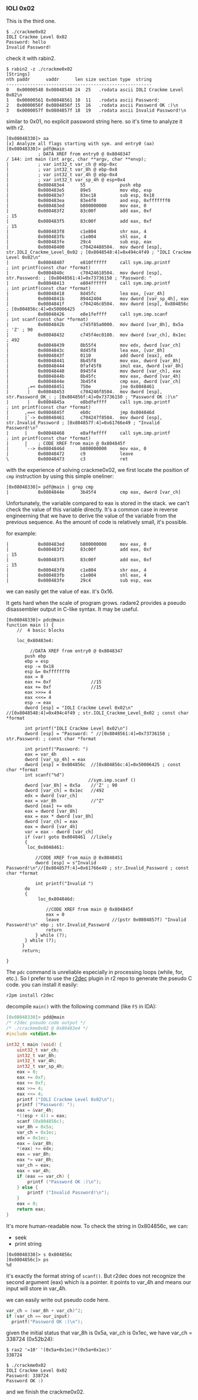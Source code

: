 ### IOLI 0x02

This is the third one.

```
$ ./crackme0x02
IOLI Crackme Level 0x02
Password: hello
Invalid Password!
```

check it with rabin2.
```
$ rabin2 -z ./crackme0x02
[Strings]
nth paddr      vaddr      len size section type  string
-------------------------------------------------------
0   0x00000548 0x08048548 24  25   .rodata ascii IOLI Crackme Level 0x02\n
1   0x00000561 0x08048561 10  11   .rodata ascii Password:
2   0x0000056f 0x0804856f 15  16   .rodata ascii Password OK :)\n
3   0x0000057f 0x0804857f 18  19   .rodata ascii Invalid Password!\n
```

similar to 0x01, no explicit password string here. so it's time to analyze it with r2.
```
[0x08048330]> aa
[x] Analyze all flags starting with sym. and entry0 (aa)
[0x08048330]> pdf@main
            ; DATA XREF from entry0 @ 0x8048347
/ 144: int main (int argc, char **argv, char **envp);
|           ; var int32_t var_ch @ ebp-0xc
|           ; var int32_t var_8h @ ebp-0x8
|           ; var int32_t var_4h @ ebp-0x4
|           ; var int32_t var_sp_4h @ esp+0x4
|           0x080483e4      55             push ebp
|           0x080483e5      89e5           mov ebp, esp
|           0x080483e7      83ec18         sub esp, 0x18
|           0x080483ea      83e4f0         and esp, 0xfffffff0
|           0x080483ed      b800000000     mov eax, 0
|           0x080483f2      83c00f         add eax, 0xf                ; 15
|           0x080483f5      83c00f         add eax, 0xf                ; 15
|           0x080483f8      c1e804         shr eax, 4
|           0x080483fb      c1e004         shl eax, 4
|           0x080483fe      29c4           sub esp, eax
|           0x08048400      c70424488504.  mov dword [esp], str.IOLI_Crackme_Level_0x02 ; [0x8048548:4]=0x494c4f49 ; "IOLI Crackme Level 0x02\n"
|           0x08048407      e810ffffff     call sym.imp.printf         ; int printf(const char *format)
|           0x0804840c      c70424618504.  mov dword [esp], str.Password: ; [0x8048561:4]=0x73736150 ; "Password: "
|           0x08048413      e804ffffff     call sym.imp.printf         ; int printf(const char *format)
|           0x08048418      8d45fc         lea eax, [var_4h]
|           0x0804841b      89442404       mov dword [var_sp_4h], eax
|           0x0804841f      c704246c8504.  mov dword [esp], 0x804856c  ; [0x804856c:4]=0x50006425
|           0x08048426      e8e1feffff     call sym.imp.scanf          ; int scanf(const char *format)
|           0x0804842b      c745f85a0000.  mov dword [var_8h], 0x5a    ; 'Z' ; 90
|           0x08048432      c745f4ec0100.  mov dword [var_ch], 0x1ec   ; 492
|           0x08048439      8b55f4         mov edx, dword [var_ch]
|           0x0804843c      8d45f8         lea eax, [var_8h]
|           0x0804843f      0110           add dword [eax], edx
|           0x08048441      8b45f8         mov eax, dword [var_8h]
|           0x08048444      0faf45f8       imul eax, dword [var_8h]
|           0x08048448      8945f4         mov dword [var_ch], eax
|           0x0804844b      8b45fc         mov eax, dword [var_4h]
|           0x0804844e      3b45f4         cmp eax, dword [var_ch]
|       ,=< 0x08048451      750e           jne 0x8048461
|       |   0x08048453      c704246f8504.  mov dword [esp], str.Password_OK_: ; [0x804856f:4]=0x73736150 ; "Password OK :)\n"
|       |   0x0804845a      e8bdfeffff     call sym.imp.printf         ; int printf(const char *format)
|      ,==< 0x0804845f      eb0c           jmp 0x804846d
|      |`-> 0x08048461      c704247f8504.  mov dword [esp], str.Invalid_Password ; [0x804857f:4]=0x61766e49 ; "Invalid Password!\n"
|      |    0x08048468      e8affeffff     call sym.imp.printf         ; int printf(const char *format)
|      |    ; CODE XREF from main @ 0x804845f
|      `--> 0x0804846d      b800000000     mov eax, 0
|           0x08048472      c9             leave
\           0x08048473      c3             ret

```

with the experience of solving crackme0x02, we first locate the position of `cmp` instruction by using this simple oneliner:
```
[0x08048330]> pdf@main | grep cmp
|           0x0804844e      3b45f4         cmp eax, dword [var_ch]
```

Unfortunately, the variable compared to eax is stored in the stack. we can't check the value of this variable directly. It's a common case in reverse engineerning that we have to derive the value of the variable from the previous sequence. As the amount of code is relatively small, it's possible.

for example:
```
|           0x080483ed      b800000000     mov eax, 0
|           0x080483f2      83c00f         add eax, 0xf                ; 15
|           0x080483f5      83c00f         add eax, 0xf                ; 15
|           0x080483f8      c1e804         shr eax, 4
|           0x080483fb      c1e004         shl eax, 4
|           0x080483fe      29c4           sub esp, eax
```

we can easily get the value of eax. it's 0x16.

It gets hard when the scale of program grows. radare2 provides a pseudo disassembler output in C-like syntax. It may be useful.
```
[0x08048330]> pdc@main
function main () {
    //  4 basic blocks

    loc_0x80483e4:

         //DATA XREF from entry0 @ 0x8048347
       push ebp
       ebp = esp
       esp -= 0x18
       esp &= 0xfffffff0
       eax = 0
       eax += 0xf               //15
       eax += 0xf               //15
       eax >>>= 4
       eax <<<= 4
       esp -= eax
       dword [esp] = "IOLI Crackme Level 0x02\n" //[0x8048548:4]=0x494c4f49 ; str.IOLI_Crackme_Level_0x02 ; const char *format
                                                   
       int printf("IOLI Crackme Level 0x02\n")
       dword [esp] = "Password: " //[0x8048561:4]=0x73736150 ; str.Password: ; const char *format
                                                   
       int printf("Password: ")
       eax = var_4h
       dword [var_sp_4h] = eax
       dword [esp] = 0x804856c  //[0x804856c:4]=0x50006425 ; const char *format
       int scanf("%d") 
                               //sym.imp.scanf ()
       dword [var_8h] = 0x5a    //'Z' ; 90
       dword [var_ch] = 0x1ec   //492
       edx = dword [var_ch]
       eax = var_8h             //"Z"
       dword [eax] += edx
       eax = dword [var_8h]
       eax = eax * dword [var_8h]
       dword [var_ch] = eax
       eax = dword [var_4h]
       var = eax - dword [var_ch]
       if (var) goto 0x8048461  //likely
       {
        loc_0x8048461:

           //CODE XREF from main @ 0x8048451
           dword [esp] = s"Invalid Password!\n"//[0x804857f:4]=0x61766e49 ; str.Invalid_Password ; const char *format
                                                       
           int printf("Invalid ")
       do
       {
            loc_0x804846d:

               //CODE XREF from main @ 0x804845f
               eax = 0
               leave                    //(pstr 0x0804857f) "Invalid Password!\n" ebp ; str.Invalid_Password
               return
           } while (?);
       } while (?);
      }
      return;

}
```

The `pdc` command is unreliable especially in processing loops (while, for, etc.). So I prefer to use the [r2dec](https://github.com/radareorg/r2dec-js) plugin in r2 repo to generate the pseudo C code. you can install it easily:
```
r2pm install r2dec
```

decompile `main()` with the following command (like `F5` in IDA):
```C
[0x08048330]> pdd@main
/* r2dec pseudo code output */
/* ./crackme0x02 @ 0x80483e4 */
#include <stdint.h>

int32_t main (void) {
    uint32_t var_ch;
    int32_t var_8h;
    int32_t var_4h;
    int32_t var_sp_4h;
    eax = 0;
    eax += 0xf;
    eax += 0xf;
    eax >>= 4;
    eax <<= 4;
    printf ("IOLI Crackme Level 0x02\n");
    printf ("Password: ");
    eax = &var_4h;
    *((esp + 4)) = eax;
    scanf (0x804856c);
    var_8h = 0x5a;
    var_ch = 0x1ec;
    edx = 0x1ec;
    eax = &var_8h;
    *(eax) += edx;
    eax = var_8h;
    eax *= var_8h;
    var_ch = eax;
    eax = var_4h;
    if (eax == var_ch) {
        printf ("Password OK :)\n");
    } else {
        printf ("Invalid Password!\n");
    }
    eax = 0;
    return eax;
}
```

It's more human-readable now. To check the string in 0x804856c,
we can:
* seek
* print string
```
[0x08048330]> s 0x804856c
[0x0804856c]> ps
%d
```
it's exactly the format string of `scanf()`. But r2dec does not recognize the second argument (eax) which is a pointer. it points to var_4h and means our input will store in var_4h.

we can easily write out pseudo code here.
```C
var_ch = (var_8h + var_ch)^2;
if (var_ch == our_input)
  printf("Password OK :)\n");
```

given the initial status that var_8h is 0x5a, var_ch is 0x1ec, we have 
var_ch = 338724 (0x52b24):

```
$ rax2 '=10' '(0x5a+0x1ec)*(0x5a+0x1ec)' 
338724

$ ./crackme0x02
IOLI Crackme Level 0x02
Password: 338724
Password OK :)
```

and we finish the crackme0x02.
